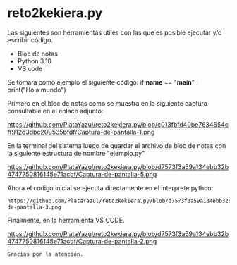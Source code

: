 # reto2kekiera.py

Las siguientes son herramientas utiles con las que es posible ejecutar y/o escribir código.
- Bloc de notas
- Python 3.10
- VS code


Se tomara como ejemplo el siguiente código:
if __name__ == "__main__" :
  print("Hola mundo")
  
  Primero en el bloc de notas como se muestra en la siguiente captura consultable en el enlace adjunto:
   
   https://github.com/PlataYazul/reto2kekiera.py/blob/c013fbfd40be7634654cff912d3dbc209535bfdf/Captura-de-pantalla-1.png
   

  En la terminal del sistema luego de guardar el archivo de bloc de notas con la siguiente estructura de nombre "ejemplo.py"
  
https://github.com/PlataYazul/reto2kekiera.py/blob/d7573f3a59a134ebb32b4747750816145e71acbf/Captura-de-pantalla-5.png
    
   Ahora el codigo inicial se ejecuta directamente en el interprete python:
    
    https://github.com/PlataYazul/reto2kekiera.py/blob/d7573f3a59a134ebb32b4747750816145e71acbf/Captura-de-pantalla-3.png
      
   Finalmente, en la herramienta VS CODE.
  
  
https://github.com/PlataYazul/reto2kekiera.py/blob/d7573f3a59a134ebb32b4747750816145e71acbf/Captura-de-pantalla-2.png
    
    
    Gracias por la atención. 
